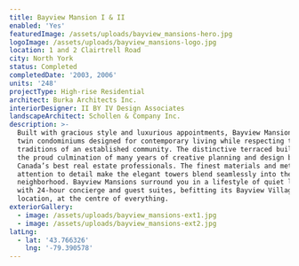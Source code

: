 ```yaml
---
title: Bayview Mansion I & II
enabled: 'Yes'
featuredImage: /assets/uploads/bayview_mansions-hero.jpg
logoImage: /assets/uploads/bayview_mansions-logo.jpg
location: 1 and 2 Clairtrell Road
city: North York
status: Completed
completedDate: '2003, 2006'
units: '248'
projectType: High-rise Residential
architect: Burka Architects Inc.
interiorDesigner: II BY IV Design Associates
landscapeArchitect: Schollen & Company Inc.
description: >-
  Built with gracious style and luxurious appointments, Bayview Mansions are
  twin condominiums designed for contemporary living while respecting the
  traditions of an established community. The distinctive terraced buildings are
  the proud culmination of many years of creative planning and design by some of
  Canada’s best real estate professionals. The finest materials and meticulous
  attention to detail make the elegant towers blend seamlessly into the
  neighborhood. Bayview Mansions surround you in a lifestyle of quiet luxury
  with 24-hour concierge and guest suites, befitting its Bayview Village
  location, at the centre of everything.
exteriorGallery:
  - image: /assets/uploads/bayview_mansions-ext1.jpg
  - image: /assets/uploads/bayview_mansions-ext2.jpg
latLng:
  - lat: '43.766326'
    lng: '-79.390578'
---
```


